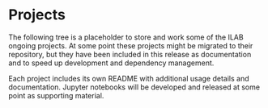 # Projects

The following tree is a placeholder to store and work some of the ILAB ongoing projects.
At some point these projects might be migrated to their repository, but they have been 
included in this release as documentation and to speed up development and dependency 
management. 

Each project includes its own README with additional usage details and documentation.
Jupyter notebooks will be developed and released at some point as supporting material.